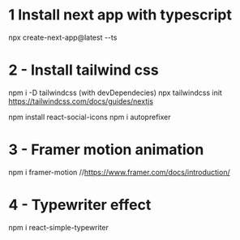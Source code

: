 # 1 Install next app with typescript

npx create-next-app@latest --ts

# 2 - Install tailwind css

npm i -D tailwindcss (with devDependecies)
npx tailwindcss init
https://tailwindcss.com/docs/guides/nextjs

npm install react-social-icons
npm i autoprefixer

# 3 - Framer motion animation

npm i framer-motion
//https://www.framer.com/docs/introduction/

# 4 - Typewriter effect

npm i react-simple-typewriter
